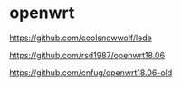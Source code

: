 # openwrt


https://github.com/coolsnowwolf/lede

https://github.com/rsd1987/openwrt18.06

https://github.com/cnfug/openwrt18.06-old
